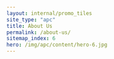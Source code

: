 ```yaml
---
layout: internal/promo_tiles
site_type: "apc"
title: About Us
permalink: /about-us/
sitemap_index: 6
hero: /img/apc/content/hero-6.jpg
---
```


<!--- This child document initializes the page in Jekyll. -->